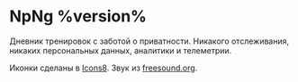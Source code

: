 # NpNg %version%

Дневник тренировок с заботой о приватности. Никакого отслеживания, никаких персональных данных, аналитики и телеметрии.

Иконки сделаны в [Icons8](https://icons8.com).
Звук из [freesound.org](https://freesound.org/people/Jose_DanielMs/sounds/545913/).
